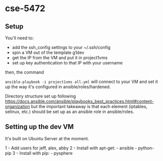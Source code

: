 # cse-5472

## Setup

 You'll need to:
 - add the ssh_config settings to your ~/.ssh/config
 - spin a VM out of the template g1dev
 - get the IP from the VM and put it in project1vms
 - set up key authentication to that IP with your username

 then, the command

 `ansible-playbook -i project1vms all.yml` will connect to your VM and set it up the way it's configured in ansible/roles/hardened.

Directory structure set up following https://docs.ansible.com/ansible/playbooks_best_practices.html#content-organization but the important takeaway is that each element (iptables, selinux, etc.) should be set up as an ansible role in ansible/roles. 

## Setting up the dev VM

It's built on Ubuntu Server at the moment.

1 - Add users for jeff, alex, abby
2 - Install with apt-get:
    - ansible
    - python-pip
3 - Install with pip:
    - pysphere
